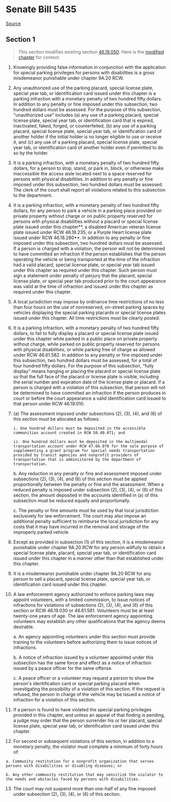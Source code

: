 # Senate Bill 5435

[Source](http://lawfilesext.leg.wa.gov/biennium/2021-22/Pdf/Bills/Senate%20Bills/5435.pdf)
## Section 1
> This section modifies existing section [46.19.050](/rcw/46_motor_vehicles/46.19_special_parking_privileges_for_persons_with_disabilities.md). Here is the [modified chapter](rcw/46_motor_vehicles/46.19_special_parking_privileges_for_persons_with_disabilities.md) for context.

1.  Knowingly providing false information in conjunction with the application for special parking privileges for persons with disabilities is a gross misdemeanor punishable under chapter 9A.20 RCW.

2.  Any unauthorized use of the parking placard, special license plate, special year tab, or identification card issued under this chapter is a parking infraction with a monetary penalty of two hundred fifty dollars. In addition to any penalty or fine imposed under this subsection, two hundred dollars must be assessed. For the purpose of this subsection, "unauthorized use" includes (a) any use of a parking placard, special license plate, special year tab, or identification card that is expired, inactivated, faked, forged, or counterfeited, (b) any use of a parking placard, special license plate, special year tab, or identification card of another holder if the initial holder is no longer eligible to use or receive it, and (c) any use of a parking placard, special license plate, special year tab, or identification card of another holder even if permitted to do so by the holder.

3.  It is a parking infraction, with a monetary penalty of two hundred fifty dollars, for a person to stop, stand, or park in, block, or otherwise make inaccessible the access aisle located next to a space reserved for persons with physical disabilities. In addition to any penalty or fine imposed under this subsection, two hundred dollars must be assessed. The clerk of the court shall report all violations related to this subsection to the department.

4.  It is a parking infraction, with a monetary penalty of two hundred fifty dollars, for any person to park a vehicle in a parking place provided on private property without charge or on public property reserved for persons with physical disabilities without a placard or special license plate issued under this chapter**, a disabled American veteran license plate issued under RCW 46.18.235, or a Purple Heart license plate issued under RCW 46.18.280**. In addition to any penalty or fine imposed under this subsection, two hundred dollars must be assessed. If a person is charged with a violation, the person will not be determined to have committed an infraction if the person establishes that the person operating the vehicle or being transported at the time of the infraction had a valid placard, special license plate, or special year tab issued under this chapter as required under this chapter. Such person must sign a statement under penalty of perjury that the placard, special license plate, or special year tab produced prior to the court appearance was valid at the time of infraction and issued under this chapter as required under this chapter.

5.  A local jurisdiction may impose by ordinance time restrictions of no less than four hours on the use of nonreserved, on-street parking spaces by vehicles displaying the special parking placards or special license plates issued under this chapter. All time restrictions must be clearly posted.

6.  It is a parking infraction, with a monetary penalty of two hundred fifty dollars, to fail to fully display a placard or special license plate issued under this chapter while parked in a public place on private property without charge, while parked on public property reserved for persons with physical disabilities, or while parking free of charge as allowed under RCW 46.61.582. In addition to any penalty or fine imposed under this subsection, two hundred dollars must be assessed, for a total of four hundred fifty dollars. For the purpose of this subsection, "fully display" means hanging or placing the placard or special license plate so that the full face of the placard or license plate is visible, including the serial number and expiration date of the license plate or placard. If a person is charged with a violation of this subsection, that person will not be determined to have committed an infraction if the person produces in court or before the court appearance a valid identification card issued to that person under RCW 46.19.010.

7.  (a) The assessment imposed under subsections (2), (3), (4), and (6) of this section must be allocated as follows:

        i. One hundred dollars must be deposited in the accessible communities account created in RCW 50.40.071; and

        ii. One hundred dollars must be deposited in the multimodal transportation account under RCW 47.66.070 for the sole purpose of supplementing a grant program for special needs transportation provided by transit agencies and nonprofit providers of transportation that is administered by the department of transportation.

    b. Any reduction in any penalty or fine and assessment imposed under subsections (2), (3), (4), and (6) of this section must be applied proportionally between the penalty or fine and the assessment. When a reduced penalty is imposed under subsection (2), (3), (4), or (6) of this section, the amount deposited in the accounts identified in (a) of this subsection must be reduced equally and proportionally.

    c. The penalty or fine amounts must be used by that local jurisdiction exclusively for law enforcement. The court may also impose an additional penalty sufficient to reimburse the local jurisdiction for any costs that it may have incurred in the removal and storage of the improperly parked vehicle.

8. Except as provided in subsection (1) of this section, it is a misdemeanor punishable under chapter 9A.20 RCW for any person willfully to obtain a special license plate, placard, special year tab, or identification card issued under this chapter in a manner other than that established under this chapter.

9.  It is a misdemeanor punishable under chapter 9A.20 RCW for any person to sell a placard, special license plate, special year tab, or identification card issued under this chapter.

10. A law enforcement agency authorized to enforce parking laws may appoint volunteers, with a limited commission, to issue notices of infractions for violations of subsections (2), (3), (4), and (6) of this section or RCW 46.19.030 or 46.61.581. Volunteers must be at least twenty-one years of age. The law enforcement agency appointing volunteers may establish any other qualifications that the agency deems desirable.

    a. An agency appointing volunteers under this section must provide training to the volunteers before authorizing them to issue notices of infractions.

    b. A notice of infraction issued by a volunteer appointed under this subsection has the same force and effect as a notice of infraction issued by a peace officer for the same offense.

    c. A peace officer or a volunteer may request a person to show the person's identification card or special parking placard when investigating the possibility of a violation of this section. If the request is refused, the person in charge of the vehicle may be issued a notice of infraction for a violation of this section.

11.  If a person is found to have violated the special parking privileges provided in this chapter, and unless an appeal of that finding is pending, a judge may order that the person surrender his or her placard, special license plate, special year tab, or identification card issued under this chapter.

12.  For second or subsequent violations of this section, in addition to a monetary penalty, the violator must complete a minimum of forty hours of:

    a. Community restitution for a nonprofit organization that serves persons with disabilities or disabling diseases; or

    b. Any other community restitution that may sensitize the violator to the needs and obstacles faced by persons with disabilities.

13.  The court may not suspend more than one-half of any fine imposed under subsection (2), (3), (4), or (6) of this section.

